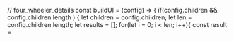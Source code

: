 // four_wheeler_details
const buildUI = (config) => { 
    if(config.children && config.children.length ) {
        let children = config.children;
        let len = config.children.length;
        let results = [];
        for(let i = 0; i < len; i++){
            const result = <Title />;
            results.push(result);
        }
    } else {
        return renderComponent(json); 
    }
}
Output 

[ 
    <Title />,
    [[<TextInput name="registration_location" />, <Radio name="is_renewal" />]],
    <RightSlideImage />
]


[ 
    <Title />,
    <Form>
        [
            <FormGroup>
                [
                    <TextInput name="registration_location" />,
                    <Radio name="is_renewal" />
                ]
            </FormGroup>,
            <FormGroup>
                [<TextInput name="registration_location" />]
            </FormGroup>
        ]
    </Form>,
    []
    <RightSlideImage />
]